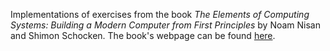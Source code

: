Implementations of exercises from the book *The Elements of Computing Systems: Building a Modern Computer from First Principles* by Noam Nisan and Shimon Schocken.  The book's webpage can be found [here](http://www1.idc.ac.il/tecs/).